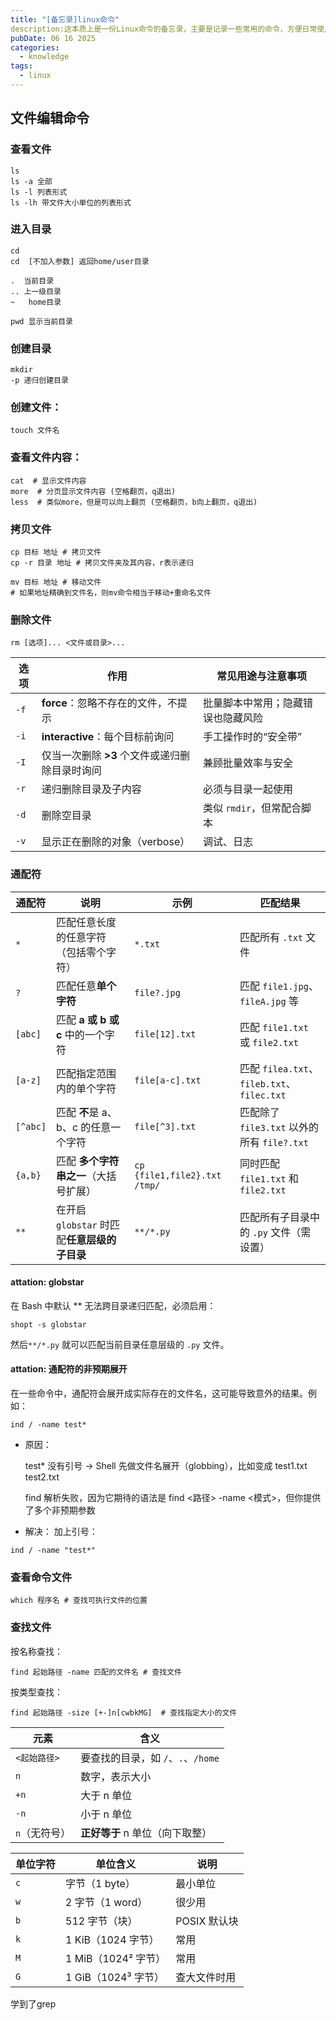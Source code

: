 ```yaml
---
title: "[备忘录]linux命令"
description:这本质上是一份Linux命令的备忘录，主要是记录一些常用的命令，方便日常使用。
pubDate: 06 16 2025
categories:
  - knowledge
tags:
  - linux
---
```


## 文件编辑命令
### 查看文件
```
ls 
ls -a 全部
ls -l 列表形式
ls -lh 带文件大小单位的列表形式
```
### 进入目录
```
cd   
cd  [不加入参数] 返回home/user目录

.  当前目录
.. 上一级目录
~   home目录

pwd 显示当前目录
```
### 创建目录
```
mkdir 
-p 递归创建目录
```
### 创建文件：
```
touch 文件名
```
### 查看文件内容：
```
cat  # 显示文件内容
more  # 分页显示文件内容 (空格翻页，q退出)
less  # 类似more，但是可以向上翻页 (空格翻页，b向上翻页，q退出)
```

### 拷贝文件
```
cp 目标 地址 # 拷贝文件
cp -r 目录 地址 # 拷贝文件夹及其内容，r表示递归

mv 目标 地址 # 移动文件
# 如果地址精确到文件名，则mv命令相当于移动+重命名文件
```
### 删除文件
```
rm [选项]... <文件或目录>...
```
| 选项                      | 作用                          | 常见用途与注意事项         |
| ----------------------- | --------------------------- | ----------------- |
| `-f`                    | **force**：忽略不存在的文件，不提示      | 批量脚本中常用；隐藏错误也隐藏风险 |
| `-i`                    | **interactive**：每个目标前询问     | 手工操作时的“安全带”       |
| `-I`                    | 仅当一次删除 **>3** 个文件或递归删除目录时询问 | 兼顾批量效率与安全         |
| `-r`           | 递归删除目录及子内容                  | 必须与目录一起使用         |
| `-d`                    | 删除空目录                       | 类似 `rmdir`，但常配合脚本 |
| `-v`                    | 显示正在删除的对象（verbose）          | 调试、日志             |



### 通配符
| 通配符      | 说明                             | 示例                           | 匹配结果                                   |
| -------- | ------------------------------ | ---------------------------- | -------------------------------------- |
| `*`      | 匹配任意长度的任意字符（包括零个字符）            | `*.txt`                      | 匹配所有 `.txt` 文件                         |
| `?`      | 匹配任意**单个字符**                   | `file?.jpg`                  | 匹配 `file1.jpg`、`fileA.jpg` 等           |
| `[abc]`  | 匹配 **a 或 b 或 c** 中的一个字符        | `file[12].txt`               | 匹配 `file1.txt` 或 `file2.txt`           |
| `[a-z]`  | 匹配指定范围内的单个字符                   | `file[a-c].txt`              | 匹配 `filea.txt`、`fileb.txt`、`filec.txt` |
| `[^abc]` | 匹配 **不**是 a、b、c 的任意一个字符        | `file[^3].txt`               | 匹配除了 `file3.txt` 以外的所有 `file?.txt`     |
| `{a,b}`  | 匹配 **多个字符串之一**（大括号扩展）          | `cp {file1,file2}.txt /tmp/` | 同时匹配 `file1.txt` 和 `file2.txt`         |
| `**`     | 在开启 `globstar` 时匹配**任意层级的子目录** | `**/*.py`                    | 匹配所有子目录中的 `.py` 文件（需设置）                |

#### attation: globstar
在 Bash 中默认 ** 无法跨目录递归匹配，必须启用：
```
shopt -s globstar
```
然后`**/*.py` 就可以匹配当前目录任意层级的 `.py` 文件。

#### attation: 通配符的非预期展开
在一些命令中，通配符会展开成实际存在的文件名，这可能导致意外的结果。例如：
```
ind / -name test*
```
- 原因：

    test* 没有引号 → Shell 先做文件名展开（globbing），比如变成 test1.txt test2.txt

    find 解析失败，因为它期待的语法是 find <路径> -name <模式>，但你提供了多个非预期参数
- 解决：
加上引号：
```
ind / -name "test*"
```



### 查看命令文件
```
which 程序名 # 查找可执行文件的位置
```
### 查找文件

按名称查找：
```
find 起始路径 -name 匹配的文件名 # 查找文件
```

按类型查找：
```
find 起始路径 -size [+-]n[cwbkMG]  # 查找指定大小的文件
```
| 元素         | 含义                       |
| ---------- | ------------------------ |
| `<起始路径>`   | 要查找的目录，如 `/`、`.`、`/home` |
| `n`        | 数字，表示大小                  |
| `+n`       | 大于 n 单位                  |
| `-n`       | 小于 n 单位                  |
| `n`（无符号）   | **正好等于** n 单位（向下取整）      |

| 单位字符 | 单位含义            | 说明        |
| ---- | --------------- | --------- |
| `c`  | 字节（1 byte）      | 最小单位      |
| `w`  | 2 字节（1 word）    | 很少用       |
| `b`  | 512 字节（块）       | POSIX 默认块 |
| `k`  | 1 KiB（1024 字节）  | 常用        |
| `M`  | 1 MiB（1024² 字节） | 常用        |
| `G`  | 1 GiB（1024³ 字节） | 查大文件时用    |

学到了grep
